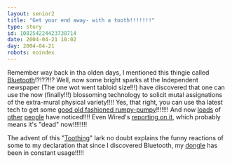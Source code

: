 ```yaml
---
layout: senior2
title: "Get your end away- with a tooth!!!!!!!"
type: story
id: 108254224423738714
date: 2004-04-21 10:02
day: 2004-04-21
robots: noindex
---
```

Remember way back in tha olden days, I mentioned this thingie called <a href="http://seniorcitizen.blogspot.com/archives/2000_09_01_seniorcitizen_archive.html#942385" title="Name after some viking dude, not Shane McGowan, as I thought!!!!!!">Bluetooth</a>!?!??!!? Well, now some bright sparks at the Independent newspaper (The one wot went tabloid size!!!) have discovered that one can use the now (finally!!!) blossoming technology to solicit mutal assignations of the extra-mural physical variety!!!! Yes, that right, you can use tha latest tech to get some <a href="http://news.independent.co.uk/world/science_technology/story.jsp?story=513487">good old fashioned rumpy-pumpy</a>!!!!!!! And now <a href="http://www.theregister.co.uk/2004/04/19/blue_tooth/" title="'Oh, the glamour'!!!!!">loads</a> of <a href="http://www.reuters.com/newsArticle.jhtml?type=oddlyEnoughNews&amp;storyID=4867146" title="'there are a few teething problems with toothing'!!!!!">other</a> <a href="http://ming.tv/flemming2.php/_d10/_v10/__show_day/_w2004-03-27#000010-001171" title="You have to scroll to the bottom (!!!) on this one as the HTML anchor handling as a bit rubish!!!!">people</a> have noticed!!!! Even Wired's <a href="http://www.wired.com/news/print/0,1294,62687,00.html" title="'The Brits sure are randy.'!!!!!!!!!">reporting on it</a>, which probably means it's "dead" now!!!!!!!!<p>The advent of this "<a href="http://toothing.proboards28.com/index.cgi?board=tchat&amp;action=display&amp;num=1078412493" title="Sounds a bit uncomfortable if you ask me!!!">Toothing</a>" lark no doubt explains the funny reactions of some to my declaration that since I discovered Bluetooth, my <a href="http://www.mobilefun.co.uk/product/1412.htm" title="Have a look at my dongle!!!!!">dongle</a> has been in constant usage!!!!!</p>
